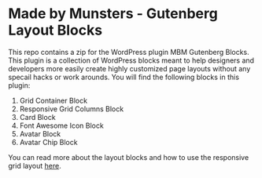 # Made by Munsters - Gutenberg Layout Blocks

This repo contains a zip for the WordPress plugin MBM Gutenberg Blocks. This plugin is a collection of WordPress blocks meant to help designers and developers more easily create highly customized page layouts without any specail hacks or work arounds. You will find the following blocks in this plugin:

1. Grid Container Block
2. Responsive Grid Columns Block
3. Card Block
4. Font Awesome Icon Block
5. Avatar Block
6. Avatar Chip Block

You can read more about the layout blocks and how to use the responsive grid layout [here](https://madebymunsters.com/development/creating-flexible-responsive-wordpress-gutenberg-layouts/).
